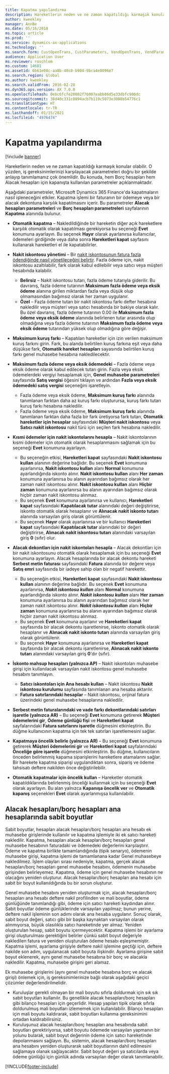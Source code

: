 ```yaml
---
title: Kapatma yapılandırma
description: Hareketlerin neden ve ne zaman kapatıldığı karmaşık konular olabilir. O yüzden, iş gereksinimlerinizi karşılayacak parametreleri doğru bir şekilde anlayıp tanımlamanız çok önemlidir. Bu konuda, hem Borç hesapları hem Alacak hesapları için kapanışta kullanılan parametreler açıklanmaktadır.
author: kweekley
manager: AnnBe
ms.date: 05/16/2018
ms.topic: article
ms.prod: ''
ms.service: dynamics-ax-applications
ms.technology: ''
ms.search.form: CustOpenTrans, CustParameters, VendOpenTrans, VendParameters
audience: Application User
ms.reviewer: roschlom
ms.custom: 14601
ms.assetid: 6b61e08c-aa8b-40c0-b904-9bca4e8096e7
ms.search.region: Global
ms.author: kweekley
ms.search.validFrom: 2016-02-28
ms.dyn365.ops.version: AX 7.0.0
ms.openlocfilehash: 0ebc6fcfe20082f76007eabb86d5e33dbfc900dc
ms.sourcegitcommit: 38d40c331c8894acb7b119c5073e3088b54776c1
ms.translationtype: HT
ms.contentlocale: tr-TR
ms.lasthandoff: 01/15/2021
ms.locfileid: "4976474"
---
```

# <a name="configure-settlement"></a>Kapatma yapılandırma

[!include [banner](../includes/banner.md)]

Hareketlerin neden ve ne zaman kapatıldığı karmaşık konular olabilir. O yüzden, iş gereksinimlerinizi karşılayacak parametreleri doğru bir şekilde anlayıp tanımlamanız çok önemlidir. Bu konuda, hem Borç hesapları hem Alacak hesapları için kapanışta kullanılan parametreler açıklanmaktadır. 

Aşağıdaki parametreler, Microsoft Dynamics 365 Finance'da kapatmaların nasıl işleneceğini etkiler. Kapatma işlemi bir faturanın bir ödemeye veya bir alacak dekontuna karşılık kapatılmasını içerir. Bu parametreler **Alacak hesapları parametreleri** ve **Borç hesapları parametreleri** sayfalarının **Kapatma** alanında bulunur.

- **Otomatik kapatma** – Nakledildiğinde bir hareketin diğer açık hareketlere karşılık otomatik olarak kapatılması gerekiyorsa bu seçeneği **Evet** konumuna ayarlayın. Bu seçenek **Hayır** olarak ayarlanırsa kullanıcılar, ödemeleri girdiğinde veya daha sonra **Hareketleri kapat** sayfasını kullanarak hareketleri el ile kapatabilirler.
- **Nakit iskontosu yönetimi** – Bir [nakit iskontosunun fatura fazla ödendiğinde nasıl yönetileceğini belirtir](cash-discount-handling-overpayments.md). Fazla ödeme için, nakit iskontosu azaltılabilir, fark olarak kabul edilebilir veya satıcı veya müşteri hesabında kalabilir.
  -   **Belirsiz** – Nakit iskontosu tutarı, fazla ödeme tutarıyla giderilir. Bu davranış, fazla ödeme tutarının **Maksimum fazla ödeme veya eksik ödeme** alanına girilen miktardan fazla veya düşük olup olmamasından bağımsız olarak her zaman uygulanır.
  -   **Özel** – Fazla ödeme tutarı bir nakit iskontosu farkı defter hesabına nakledilir veya müşteri veya satıcı hesabında bir bakiye olarak kalır. Bu özel davranış, fazla ödeme tutarının 0.00 ile **Maksimum fazla ödeme veya eksik ödeme** alanında belirlenen tutar arasında olup olmadığına veya fazla ödeme tutarının **Maksimum fazla ödeme veya eksik ödeme** tutarından yüksek olup olmadığına göre değişir.
- **Maksimum kuruş farkı** – Kapatılan hareketler için izin verilen maksimum kuruş farkını girin. Fark, bu alanda belirtilen kuruş farkına eşit veya daha düşükse fark, **Otomatik hareket hesapları** sayasında belirtilen kuruş farkı genel muhasebe hesabına nakledilecektir.
- **Maksimum fazla ödeme veya eksik ödemedeki** – Fazla ödeme veya eksik ödeme olarak kabul edilecek tutarı girin. Fazla veya eksik ödemelerdeki vergiyi hesaplamak için, **Genel muhasebe parametreleri** sayfasında **Satış vergisi** öğesini tıklayın ve ardından **Fazla veya eksik ödemedeki satış vergisi** seçeneğini işaretleyin.
  -   Fazla ödeme veya eksik ödeme, **Maksimum kuruş farkı** alanında tanımlanan farktan daha az kuruş farkı oluşturursa, kuruş farkı tutarı kuruş farkı hesabına nakledilir.
  -   Fazla ödeme veya eksik ödeme, **Maksimum kuruş farkı** alanında tanımlanan farktan daha fazla bir fark üretiyorsa fark tutarı, **Otomatik hareketler için hesaplar** sayfasındaki **Müşteri nakit iskontosu** veya **Satıcı nakit iskontosu** nakil türü için seçilen fark hesabına nakledilir.
- **Kısmi ödemeler için nakit iskontolarını hesapla** – Nakit iskontolarının kısmi ödemeler için otomatik olarak hesaplanmasını sağlamak için bu seçeneği **Evet** konumuna ayarlayın.
  -   Bu seçeneğin etkisi, **Hareketleri kapat** sayfasındaki **Nakit iskontosu kullan** alanının değerine bağlıdır. Bu seçenek **Evet** konumuna ayarlanırsa, **Nakit iskontosu kullan** alanı **Normal** konumuna ayarlandığında iskonto alınır. **Nakit iskontosu kullan** alanı **Her zaman** konumuna ayarlanırsa bu alanın ayarından bağımsız olarak her zaman nakit iskontosu alınır. **Nakit iskontosu kullan** alanı **Hiçbir zaman** konumuna ayarlanırsa bu alanın ayarından bağımsız olarak hiçbir zaman nakit iskontosu alınmaz.
  -   Bu seçenek **Evet** konumuna ayarlanırsa ve kullanıcı, **Hareketleri kapat** sayfasındaki **Kapatılacak tutar** alanındaki değeri değiştirirse, iskonto otomatik olarak hesaplanır ve **Alınacak nakit iskonto tutarı** alanında varsayılan giriş olarak görüntülenir.
  -   Bu seçenek **Hayır** olarak ayarlanırsa ve bir kullanıcı **Hareketleri kapat** sayfasındaki **Kapatılacak tutar** alanındaki bir değeri değiştirirse, **Alınacak nakit iskontosu tutarı** alanındaki varsayılan giriş **0** (sıfır) olur.
- **Alacak dekontları için nakit iskontoları hesapla** – Alacak dekontları için bir nakit iskontosunu otomatik olarak hesaplamak için bu seçeneği **Evet** konumuna ayarlayın. Alacak hesaplarında bir alacak dekontu hareketi **Serbest metin faturası** sayfasındaki **Fatura** alanında bir değere veya **Satış emri** sayfasında bir iadeye sahip olan bir negatif harekettir.
  - Bu seçeneğin etkisi, <strong>Hareketleri kapat</strong> sayfasındaki <strong>Nakit iskontosu kullan</strong> alanının değerine bağlıdır. Bu seçenek <strong>Evet</strong> konumuna ayarlanırsa, *<strong><em>Nakit iskontosu kullan</em></strong>* alanı <strong>Normal</strong> konumuna ayarlandığında iskonto alınır. *<strong><em>Nakit iskontosu kullan</em></strong>* alanı <strong>Her zaman</strong> konumuna ayarlanırsa bu alanın ayarından bağımsız olarak her zaman nakit iskontosu alınır. *<strong><em>Nakit iskontosu kullan</em></strong>* alanı <strong>Hiçbir zaman</strong> konumuna ayarlanırsa bu alanın ayarından bağımsız olarak hiçbir zaman nakit iskontosu alınmaz.
  - Bu seçenek **Evet** konumuna ayarlanır ve **Hareketleri kapat** sayfasında bir alacak dekontu işaretlenirse, iskonto otomatik olarak hesaplanır ve **Alınacak nakit iskonto tutarı** alanında varsayılan giriş olarak görüntülenir.
  - Bu seçenek **Hayır** konumuna ayarlanırsa ve **Hareketleri kapat** sayfasında bir alacak dekontu işaretlenirse, **Alınacak nakit iskonto tutarı** alanındaki varsayılan giriş **0**'dır (sıfır).

- **İskonto mahsup hesapları (yalnızca AP)** – Nakit iskontoları muhasebe girişi için kullanılacak varsayılan nakit iskontosu genel muhasebe hesabını tanımlayın.
  -   **Satıcı iskontoları için Ana hesabı kullan** – Nakit iskontosu **Nakit iskontosu kurulumu** sayfasında tanımlanan ana hesaba aktarılır.
  -   **Fatura satırlarındaki hesaplar** – Nakit iskontosu, orijinal fatura üzerindeki genel muhasebe hesaplarına nakledilir.
- **Serbest metin faturalarındaki ve vade farkı dekontlarındaki satırları işaretle (yalnızca AR)** – Bu seçeneği **Evet** konumuna getirerek **Müşteri ödemelerini gir**, **Ödeme günlüğü fişi** ve **Hareketleri kapat** sayfalarındaki **Fatura satırlarını işaretle** düğmesini etkinleştirin. Bu düğme kullanıcının kapatma için tek tek satırları işaretlemesini sağlar.
- **Kapatmaya öncelik belirle (yalnızca AR)** – Bu seçeneği **Evet** konumuna getirerek **Müşteri ödemelerini gir** ve **Hareketleri kapat** sayfalarındaki **Önceliğe göre işaretle** düğmesini etkinleştirin. Bu düğme, kullanıcıların önceden belirlenmiş kapama siparişlerini hareketlere atamalarını sağlar.  Bir harekete kapatma siparişi uygulandıktan sonra, sipariş ve ödeme tahsisatı deftere nakilden önce değiştirilebilir.
- **Otomatik kapatmalar için öncelik kullan** – Hareketler otomatik kapatıldıklarında belirlenmiş önceliği kullanmak için bu seçeneği **Evet** olarak ayarlayın. Bu alan yalnızca **Kapanışa öncelik ver** ve **Otomatik kapanış** seçenekleri **Evet** olarak ayarlanmışsa kullanılabilir.

## <a name="fixed-dimensions-on-accounts-receivableaccounts-payable-main-accounts"></a>Alacak hesapları/borç hesapları ana hesaplarında sabit boyutlar

Sabit boyutlar, hesapları alacak hesapları/borç hesapları ana hesabı ek muhasebe girişlerinde kullanılır ve kapatma işlemiyle iki ek satıcı hareketi nakledilir. Kapatma, hesapları alacak hesapları/borç hesapları genel muhasebe hesabının faturadaki ve ödemedeki değerlerini karşılaştırır.  Ödeme ve kapatma birlikte tamamlandığında (tipik senaryo), ödemenin muhasebe girişi, kapatma işlemi de tamamlanana kadar Genel muhasebeye nakledilmez. İşlem olayları sırası nedeniyle, kapatma, gerçek alacak hesapları/borç hesapları genel muhasebe hesabını, ödemenin muhasebe girişinden belirleyemez. Kapatma, ödeme için genel muhasebe hesabının ne olacağını yeniden oluşturur. Alacak hesapları/borç hesapları ana hesabı için sabit bir boyut kullanıldığında bu bir sorun oluşturur.

Genel muhasebe hesabını yeniden oluşturmak için, alacak hesapları/borç hesapları ana hesabı deftere nakil profilinden ve mali boyutlar, ödeme günlüğünde tanımlandığı gibi, ödeme için satıcı hareketi kaydından alınır. Sabit boyutlar ödeme günlüklerinde varsayılan yapılmaz; bunun yerine, deftere nakil işleminin son adımı olarak ana hesaba uygulanır. Sonuç olarak, sabit boyut değeri, satıcı gibi bir başka kaynaktan varsayılan olarak alınmıyorsa, büyük olasılıkla satıcı hareketinde yer almaz. Yeniden oluşturulan hesap, sabit boyutu içermeyecektir. Kapatma işlemi bir ayarlama girişi oluşturulması gerektiğini belirler çünkü sabit boyut değeriyle nakledilen fatura ve yeniden oluşturulan ödeme hesabı eşleşmemiştir.  Kapatma işlemi, ayarlama girişiyle deftere nakil işlemine geçtiği için, deftere nakilde son adım, uygulanacak sabit boyuta ilişkindir. Ayarlama girişine sabit boyut eklenerek, aynı genel muhasebe hesabına bir borç ve alacakla nakledilir. Kapatma, muhasebe girişini geri alamaz.

Ek muhasebe girişlerini (aynı genel muhasebe hesabına borç ve alacak girişi) önlemek için, iş gereksinimlerinize bağlı olarak aşağıdaki geçici çözümler değerlendirilmelidir. 

-   Kuruluşlar gerekli olmayan bir mali boyutu sıfırla doldurmak için sık sık sabit boyutları kullanılır. Bu genellikle alacak hesapları/borç hesapları gibi bilanço hesapları için geçerlidir. Hesap yapıları tipik olarak sıfırla doldurulmuş mali boyutları izlememek için kullanılabilir.  Bilanço hesapları için mali boyutu kaldırarak, sabit boyutları kullanma gereksinimini ortadan kaldırabilirsiniz.
-   Kuruluşunuz alacak hesapları/borç hesapları ana hesabında sabit boyutları gerektiriyorsa, sabit boyutu ödemede varsayılan yapmanın bir yolunu bularak, sabit boyut değerinin ödeme için satıcı hareketinde depolanmasını sağlayın. Bu, sistemin, alacak hesapları/borç hesapları ana hesabını yeniden oluşturarak sabit boyutlarının dahil edilmesini sağlamaya olanak sağlayacaktır. Sabit boyut değeri ya satıcılarda veya ödeme günlüğü için günlük adında varsayılan değer olarak tanımlanabilir.


[!INCLUDE[footer-include](../../includes/footer-banner.md)]